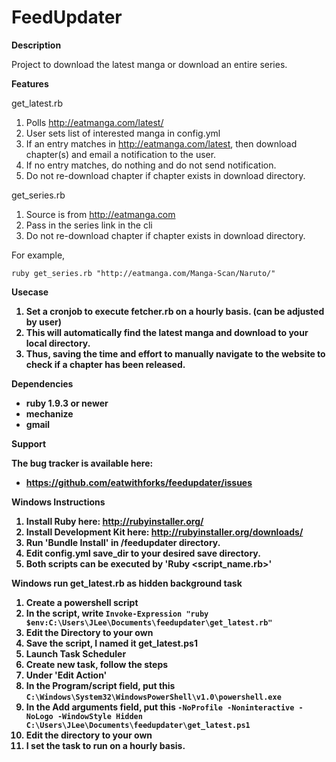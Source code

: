 FeedUpdater
===========

<b> Description </b>

Project to download the latest manga or download an entire series.

<b> Features </b>

get_latest.rb

1. Polls http://eatmanga.com/latest/  
2. User sets list of interested manga in config.yml
3. If an entry matches in http://eatmanga.com/latest, then download chapter(s) and email a notification to the user.
4. If no entry matches, do nothing and do not send notification.
5. Do not re-download chapter if chapter exists in download directory. 

get_series.rb

1. Source is from http://eatmanga.com
2. Pass in the series link in the cli
3. Do not re-download chapter if chapter exists in download directory.

For example, 
```
ruby get_series.rb "http://eatmanga.com/Manga-Scan/Naruto/"
```

<b> Usecase <b>

1. Set a cronjob to execute fetcher.rb on a hourly basis. (can be adjusted by user)
2. This will automatically find the latest manga and download to your local directory.
3. Thus, saving the time and effort to manually navigate to the website to check if a chapter has been released.

<b> Dependencies </b>

* ruby 1.9.3 or newer
* mechanize
* gmail

<b> Support </b>

The bug tracker is available here:

* https://github.com/eatwithforks/feedupdater/issues

<b> Windows Instructions </b>

1. Install Ruby here: http://rubyinstaller.org/
2. Install Development Kit here: http://rubyinstaller.org/downloads/
3. Run 'Bundle Install' in /feedupdater directory.
4. Edit config.yml save_dir to your desired save directory. 
5. Both scripts can be executed by 'Ruby <script_name.rb>'

<b> Windows run get_latest.rb as hidden background task <b>

1. Create a powershell script
2. In the script, write `Invoke-Expression "ruby $env:C:\Users\JLee\Documents\feedupdater\get_latest.rb" `
3. Edit the Directory to your own
4. Save the script, I named it get_latest.ps1
5. Launch Task Scheduler
6. Create new task, follow the steps
7. Under 'Edit Action'
8. In the Program/script field, put this `C:\Windows\System32\WindowsPowerShell\v1.0\powershell.exe`
9. In the Add arguments field, put this `-NoProfile -Noninteractive -NoLogo -WindowStyle Hidden C:\Users\JLee\Documents\feedupdater\get_latest.ps1`
10. Edit the directory to your own
11. I set the task to run on a hourly basis. 
